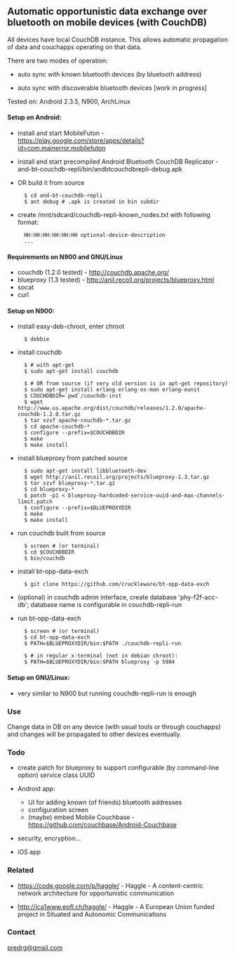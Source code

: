 ## Automatic opportunistic data exchange over bluetooth on mobile devices (with CouchDB)

All devices have local CouchDB instance. This allows automatic
propagation of data and couchapps operating on that data.

There are two modes of operation:

- auto sync with known bluetooth devices (by bluetooth address)

- auto sync with discoverable bluetooth devices [work in progress]

Tested on: Android 2.3.5, N900, ArchLinux

#### Setup on Android:

- install and start MobileFuton -
  https://play.google.com/store/apps/details?id=com.mainerror.mobilefuton

- install and start precompiled Android Bluetooth CouchDB Replicator -
  and-bt-couchdb-repli/bin/andbtcouchdbrepli-debug.apk

- OR build it from source

        $ cd and-bt-couchdb-repli
        $ ant debug # .apk is created in bin subdir

- create /mnt/sdcard/couchdb-repli-known_nodes.txt with following
  format:

        HH:HH:HH:HH:HH:HH optional-device-description
        ...

#### Requirements on N900 and GNU/Linux

  - couchdb (1.2.0 tested) - http://couchdb.apache.org/
  - blueproxy (1.3 tested) - http://anil.recoil.org/projects/blueproxy.html
  - socat
  - curl

#### Setup on N900:

- install easy-deb-chroot, enter chroot

        $ debbie

- install couchdb

        $ # with apt-get
        $ sudo apt-get install couchdb

        $ # OR from source (if very old version is in apt-get repository)
        $ sudo apt-get install erlang erlang-os-mon erlang-eunit
        $ COUCHDBDIR=`pwd`/couchdb-inst
        $ wget http://www.us.apache.org/dist/couchdb/releases/1.2.0/apache-couchdb-1.2.0.tar.gz
        $ tar xzvf apache-couchdb-*.tar.gz
        $ cd apache-couchdb-*
        $ configure --prefix=$COUCHDBDIR
        $ make
        $ make install

- install blueproxy from patched source

        $ sudo apt-get install libbluetooth-dev
        $ wget http://anil.recoil.org/projects/blueproxy-1.3.tar.gz
        $ tar xzvf blueproxy-*.tar.gz
        $ cd blueproxy-*
        $ patch -p1 < blueproxy-hardcoded-service-uuid-and-max-channels-limit.patch
        $ configure --prefix=$BLUEPROXYDIR
        $ make
        $ make install

- run couchdb built from source

        $ screen # (or terminal)
        $ cd $COUCHDBDIR
        $ bin/couchdb

- install bt-opp-data-exch

        $ git clone https://github.com/crackleware/bt-opp-data-exch

- (optional) in couchdb admin interface, create database
  'phy-f2f-acc-db'; database name is configurable in couchdb-repli-run

- run bt-opp-data-exch

        $ screen # (or terminal)
        $ cd bt-opp-data-exch
        $ PATH=$BLUEPROXYDIR/bin:$PATH ./couchdb-repli-run

        $ # in regular x-terminal (not in debian chroot):
        $ PATH=$BLUEPROXYDIR/bin:$PATH blueproxy -p 5984

#### Setup on GNU/Linux:

- very similar to N900 but running couchdb-repli-run is enough

### Use

Change data in DB on any device (with usual tools or through
couchapps) and changes will be propagated to other devices eventually.

### Todo

- create patch for blueproxy to support configurable (by command-line
  option) service class UUID

- Android app:
  - UI for adding known (of friends) bluetooth addresses
  - configuration screen
  - (maybe) embed Mobile Couchbase - https://github.com/couchbase/Android-Couchbase

- security, encryption...

- iOS app

### Related

- https://code.google.com/p/haggle/ - Haggle - A content-centric
  network architecture for opportunistic communication

- http://ica1www.epfl.ch/haggle/ - Haggle - A European Union funded
  project in Situated and Autonomic Communications

### Contact

predrg@gmail.com
